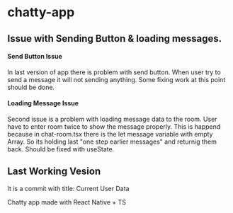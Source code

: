 # chatty-app

## Issue with Sending Button & loading messages.

#### Send Button Issue

In last version of app there is problem with send button. When user try to send a message it will not sending anything. Some fixing work at this point should be done.

#### Loading Message Issue

Second issue is a problem with loading message data to the room. User have to enter room twice to show the message properly. This is happend because in chat-room.tsx there is the let message variable with empty Array. So its holding last "one step earlier messages" and returnig them back. Should be fixed with useState.

## Last Working Vesion

It is a commit with title: Current User Data


Chatty  app made with React Native + TS
